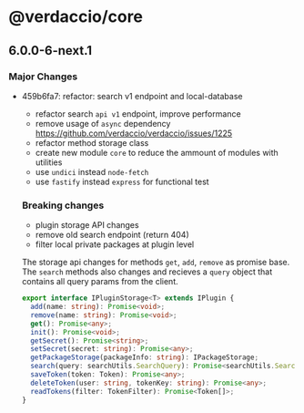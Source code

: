 # @verdaccio/core

## 6.0.0-6-next.1
### Major Changes

- 459b6fa7: refactor: search v1 endpoint and local-database
  
  - refactor search `api v1` endpoint, improve performance
  - remove usage of `async` dependency https://github.com/verdaccio/verdaccio/issues/1225
  - refactor method storage class
  - create new module `core` to reduce the ammount of modules with utilities
  - use `undici` instead `node-fetch`
  - use `fastify` instead `express` for functional test
  
  ### Breaking changes
  
  - plugin storage API changes
  - remove old search endpoint (return 404)
  - filter local private packages at plugin level
  
  The storage api changes for methods `get`, `add`, `remove` as promise base. The `search` methods also changes and recieves a `query` object that contains all query params from the client.
  
  ```ts
  export interface IPluginStorage<T> extends IPlugin {
    add(name: string): Promise<void>;
    remove(name: string): Promise<void>;
    get(): Promise<any>;
    init(): Promise<void>;
    getSecret(): Promise<string>;
    setSecret(secret: string): Promise<any>;
    getPackageStorage(packageInfo: string): IPackageStorage;
    search(query: searchUtils.SearchQuery): Promise<searchUtils.SearchItem[]>;
    saveToken(token: Token): Promise<any>;
    deleteToken(user: string, tokenKey: string): Promise<any>;
    readTokens(filter: TokenFilter): Promise<Token[]>;
  }
  ```
